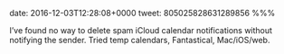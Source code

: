 date: 2016-12-03T12:28:08+0000
tweet: 805025828631289856
%%%

I’ve found no way to delete spam iCloud calendar notifications without notifying the sender. Tried temp calendars, Fantastical, Mac/iOS/web.
